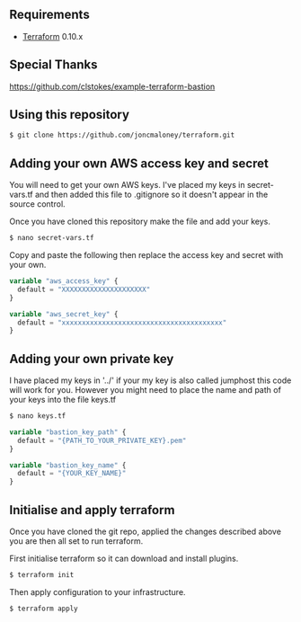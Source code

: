 

Requirements
------------

-	[Terraform](https://www.terraform.io/downloads.html) 0.10.x


Special Thanks
---------------
https://github.com/clstokes/example-terraform-bastion


Using this repository
----------------------

```sh
$ git clone https://github.com/joncmaloney/terraform.git
```

Adding your own AWS access key and secret
------------------------------------------

You will need to get your own AWS keys. I've placed my keys in secret-vars.tf and then added this file to .gitignore so it doesn't appear in the source control. 

Once you have cloned this repository make the file and add your keys. 

```sh
$ nano secret-vars.tf
```

Copy and paste the following then replace the access key and secret with your own.
```tf
variable "aws_access_key" {
  default = "XXXXXXXXXXXXXXXXXXXXX"
}

variable "aws_secret_key" {
  default = "xxxxxxxxxxxxxxxxxxxxxxxxxxxxxxxxxxxxxxxx"
}
```

Adding your own private key
------------------------------------------

I have placed my keys in '../' if your my key is also called jumphost this code will work for you. However you might need to place the name and path of your keys into the file keys.tf

```sh
$ nano keys.tf
```

```tf
variable "bastion_key_path" {
  default = "{PATH_TO_YOUR_PRIVATE_KEY}.pem"
}

variable "bastion_key_name" {
  default = "{YOUR_KEY_NAME}"
}
```

Initialise and apply terraform
-------------------------------

Once you have cloned the git repo, applied the changes described above you are then all set to run terraform. 

First initialise terraform so it can download and install plugins. 

```sh
$ terraform init
```

Then apply configuration to your infrastructure. 

```sh
$ terraform apply
```